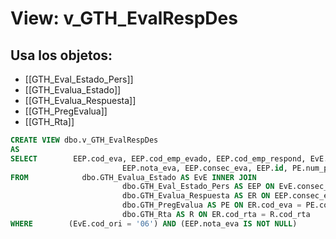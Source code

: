 # View: v_GTH_EvalRespDes

## Usa los objetos:
- [[GTH_Eval_Estado_Pers]]
- [[GTH_Evalua_Estado]]
- [[GTH_Evalua_Respuesta]]
- [[GTH_PregEvalua]]
- [[GTH_Rta]]

```sql
CREATE VIEW dbo.v_GTH_EvalRespDes
AS
SELECT        EEP.cod_eva, EEP.cod_emp_evado, EEP.cod_emp_respond, EvE.cod_ori, ER.ide_pre, ER.cod_rta, ER.txt_lib, PE.Pregunta, EEP.cod_emp_respond AS Expr1, 
                         EEP.nota_eva, EEP.consec_eva, EEP.id, PE.num_pre, R.Txt_rta, PE.peso_preg * R.val_rta / 100 AS NotaPreg
FROM            dbo.GTH_Evalua_Estado AS EvE INNER JOIN
                         dbo.GTH_Eval_Estado_Pers AS EEP ON EvE.consec_eva = EEP.consec_eva INNER JOIN
                         dbo.GTH_Evalua_Respuesta AS ER ON EEP.consec_eva = ER.consec_eva AND EEP.cod_eva = ER.cod_eva AND EEP.id = ER.id INNER JOIN
                         dbo.GTH_PregEvalua AS PE ON ER.cod_eva = PE.cod_eva AND ER.ide_pre = PE.ide_pre INNER JOIN
                         dbo.GTH_Rta AS R ON ER.cod_rta = R.cod_rta
WHERE        (EvE.cod_ori = '06') AND (EEP.nota_eva IS NOT NULL)

```
